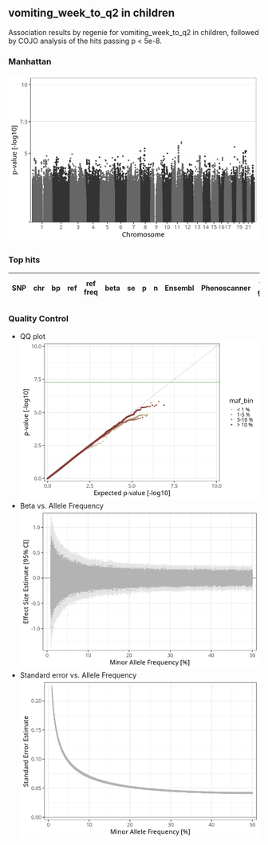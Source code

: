 ## vomiting_week_to_q2 in children
Association results by regenie for vomiting_week_to_q2 in children, followed by COJO analysis of the hits passing p < 5e-8.
### Manhattan
![](figures/pop_children_pheno_vomiting_week_to_q2_mh.png)
### Top hits
| SNP | chr | bp | ref | ref freq | beta | se | p | n | Ensembl | Phenoscanner | freq geno | b joint | b joint se | p joint | ld r |
| --- | --- | -- | --- | -------- | ---- | -- | - | - | ------- | ------------ | --------- | ------- | ---------- | ------- | ---- |
### Quality Control
- QQ plot
![](figures/pop_children_pheno_vomiting_week_to_q2_qq.png)
- Beta vs. Allele Frequency
![](figures/pop_children_pheno_vomiting_week_to_q2_beta_af.png)
- Standard error vs. Allele Frequency
![](figures/pop_children_pheno_vomiting_week_to_q2_se_af.png)
